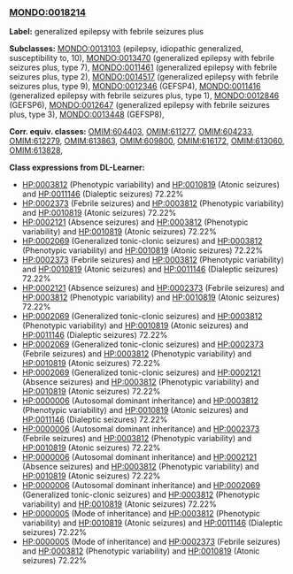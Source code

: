 
### [MONDO:0018214](http://purl.obolibrary.org/obo/MONDO_0018214)
**Label:** generalized epilepsy with febrile seizures plus

**Subclasses:** [MONDO:0013103](http://purl.obolibrary.org/obo/MONDO_0013103) (epilepsy, idiopathic generalized, susceptibility to, 10), [MONDO:0013470](http://purl.obolibrary.org/obo/MONDO_0013470) (generalized epilepsy with febrile seizures plus, type 7), [MONDO:0011461](http://purl.obolibrary.org/obo/MONDO_0011461) (generalized epilepsy with febrile seizures plus, type 2), [MONDO:0014517](http://purl.obolibrary.org/obo/MONDO_0014517) (generalized epilepsy with febrile seizures plus, type 9), [MONDO:0012346](http://purl.obolibrary.org/obo/MONDO_0012346) (GEFSP4), [MONDO:0011416](http://purl.obolibrary.org/obo/MONDO_0011416) (generalized epilepsy with febrile seizures plus, type 1), [MONDO:0012846](http://purl.obolibrary.org/obo/MONDO_0012846) (GEFSP6), [MONDO:0012647](http://purl.obolibrary.org/obo/MONDO_0012647) (generalized epilepsy with febrile seizures plus, type 3), [MONDO:0013448](http://purl.obolibrary.org/obo/MONDO_0013448) (GEFSP8), 

**Corr. equiv. classes:** [OMIM:604403](http://purl.obolibrary.org/obo/OMIM_604403), [OMIM:611277](http://purl.obolibrary.org/obo/OMIM_611277), [OMIM:604233](http://purl.obolibrary.org/obo/OMIM_604233), [OMIM:612279](http://purl.obolibrary.org/obo/OMIM_612279), [OMIM:613863](http://purl.obolibrary.org/obo/OMIM_613863), [OMIM:609800](http://purl.obolibrary.org/obo/OMIM_609800), [OMIM:616172](http://purl.obolibrary.org/obo/OMIM_616172), [OMIM:613060](http://purl.obolibrary.org/obo/OMIM_613060), [OMIM:613828](http://purl.obolibrary.org/obo/OMIM_613828), 

**Class expressions from DL-Learner:**

- [HP:0003812](http://purl.obolibrary.org/obo/HP_0003812) (Phenotypic variability) and [HP:0010819](http://purl.obolibrary.org/obo/HP_0010819) (Atonic seizures) and [HP:0011146](http://purl.obolibrary.org/obo/HP_0011146) (Dialeptic seizures) 72.22%
- [HP:0002373](http://purl.obolibrary.org/obo/HP_0002373) (Febrile seizures) and [HP:0003812](http://purl.obolibrary.org/obo/HP_0003812) (Phenotypic variability) and [HP:0010819](http://purl.obolibrary.org/obo/HP_0010819) (Atonic seizures) 72.22%
- [HP:0002121](http://purl.obolibrary.org/obo/HP_0002121) (Absence seizures) and [HP:0003812](http://purl.obolibrary.org/obo/HP_0003812) (Phenotypic variability) and [HP:0010819](http://purl.obolibrary.org/obo/HP_0010819) (Atonic seizures) 72.22%
- [HP:0002069](http://purl.obolibrary.org/obo/HP_0002069) (Generalized tonic-clonic seizures) and [HP:0003812](http://purl.obolibrary.org/obo/HP_0003812) (Phenotypic variability) and [HP:0010819](http://purl.obolibrary.org/obo/HP_0010819) (Atonic seizures) 72.22%
- [HP:0002373](http://purl.obolibrary.org/obo/HP_0002373) (Febrile seizures) and [HP:0003812](http://purl.obolibrary.org/obo/HP_0003812) (Phenotypic variability) and [HP:0010819](http://purl.obolibrary.org/obo/HP_0010819) (Atonic seizures) and [HP:0011146](http://purl.obolibrary.org/obo/HP_0011146) (Dialeptic seizures) 72.22%
- [HP:0002121](http://purl.obolibrary.org/obo/HP_0002121) (Absence seizures) and [HP:0002373](http://purl.obolibrary.org/obo/HP_0002373) (Febrile seizures) and [HP:0003812](http://purl.obolibrary.org/obo/HP_0003812) (Phenotypic variability) and [HP:0010819](http://purl.obolibrary.org/obo/HP_0010819) (Atonic seizures) 72.22%
- [HP:0002069](http://purl.obolibrary.org/obo/HP_0002069) (Generalized tonic-clonic seizures) and [HP:0003812](http://purl.obolibrary.org/obo/HP_0003812) (Phenotypic variability) and [HP:0010819](http://purl.obolibrary.org/obo/HP_0010819) (Atonic seizures) and [HP:0011146](http://purl.obolibrary.org/obo/HP_0011146) (Dialeptic seizures) 72.22%
- [HP:0002069](http://purl.obolibrary.org/obo/HP_0002069) (Generalized tonic-clonic seizures) and [HP:0002373](http://purl.obolibrary.org/obo/HP_0002373) (Febrile seizures) and [HP:0003812](http://purl.obolibrary.org/obo/HP_0003812) (Phenotypic variability) and [HP:0010819](http://purl.obolibrary.org/obo/HP_0010819) (Atonic seizures) 72.22%
- [HP:0002069](http://purl.obolibrary.org/obo/HP_0002069) (Generalized tonic-clonic seizures) and [HP:0002121](http://purl.obolibrary.org/obo/HP_0002121) (Absence seizures) and [HP:0003812](http://purl.obolibrary.org/obo/HP_0003812) (Phenotypic variability) and [HP:0010819](http://purl.obolibrary.org/obo/HP_0010819) (Atonic seizures) 72.22%
- [HP:0000006](http://purl.obolibrary.org/obo/HP_0000006) (Autosomal dominant inheritance) and [HP:0003812](http://purl.obolibrary.org/obo/HP_0003812) (Phenotypic variability) and [HP:0010819](http://purl.obolibrary.org/obo/HP_0010819) (Atonic seizures) and [HP:0011146](http://purl.obolibrary.org/obo/HP_0011146) (Dialeptic seizures) 72.22%
- [HP:0000006](http://purl.obolibrary.org/obo/HP_0000006) (Autosomal dominant inheritance) and [HP:0002373](http://purl.obolibrary.org/obo/HP_0002373) (Febrile seizures) and [HP:0003812](http://purl.obolibrary.org/obo/HP_0003812) (Phenotypic variability) and [HP:0010819](http://purl.obolibrary.org/obo/HP_0010819) (Atonic seizures) 72.22%
- [HP:0000006](http://purl.obolibrary.org/obo/HP_0000006) (Autosomal dominant inheritance) and [HP:0002121](http://purl.obolibrary.org/obo/HP_0002121) (Absence seizures) and [HP:0003812](http://purl.obolibrary.org/obo/HP_0003812) (Phenotypic variability) and [HP:0010819](http://purl.obolibrary.org/obo/HP_0010819) (Atonic seizures) 72.22%
- [HP:0000006](http://purl.obolibrary.org/obo/HP_0000006) (Autosomal dominant inheritance) and [HP:0002069](http://purl.obolibrary.org/obo/HP_0002069) (Generalized tonic-clonic seizures) and [HP:0003812](http://purl.obolibrary.org/obo/HP_0003812) (Phenotypic variability) and [HP:0010819](http://purl.obolibrary.org/obo/HP_0010819) (Atonic seizures) 72.22%
- [HP:0000005](http://purl.obolibrary.org/obo/HP_0000005) (Mode of inheritance) and [HP:0003812](http://purl.obolibrary.org/obo/HP_0003812) (Phenotypic variability) and [HP:0010819](http://purl.obolibrary.org/obo/HP_0010819) (Atonic seizures) and [HP:0011146](http://purl.obolibrary.org/obo/HP_0011146) (Dialeptic seizures) 72.22%
- [HP:0000005](http://purl.obolibrary.org/obo/HP_0000005) (Mode of inheritance) and [HP:0002373](http://purl.obolibrary.org/obo/HP_0002373) (Febrile seizures) and [HP:0003812](http://purl.obolibrary.org/obo/HP_0003812) (Phenotypic variability) and [HP:0010819](http://purl.obolibrary.org/obo/HP_0010819) (Atonic seizures) 72.22%


